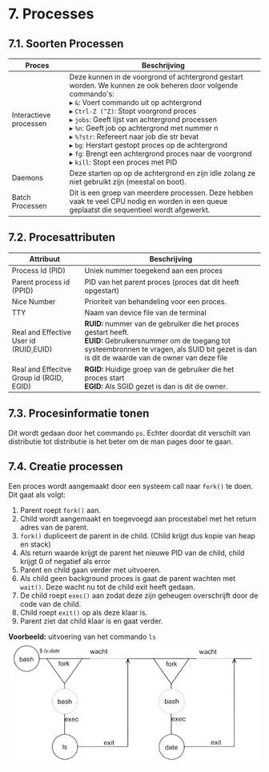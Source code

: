 # 7. Processes
## 7.1. Soorten Processen
|Proces|Beschrijving|
|-|-|
|Interactieve processen|Deze kunnen in de voorgrond of achtergrond gestart worden. We kunnen ze ook beheren door volgende commando's:<br />▸ `&`: Voert commando uit op achtergrond<br />▸ `Ctrl-Z (^Z)`: Stopt voorgrond proces<br />▸ `jobs`: Geeft lijst van achtergrond processen<br />▸ `%n`: Geeft job op achtergrond met nummer n<br />▸ `%?str`: Refereert naar job die str bevat<br />▸ `bg`: Herstart gestopt proces op de achtergrond<br />▸ `fg`: Brengt een achtergrond proces naar de voorgrond<br />▸ `kill`: Stopt een proces met PID<br />|
|Daemons|Deze starten op op de achtergrond en zijn idle zolang ze niet gebruikt zijn (meestal on boot).|
|Batch Processen|Dit is een groep van meerdere processen. Deze hebben vaak te veel CPU nodig en worden in een queue geplaatst die sequentieel wordt afgewerkt.|

## 7.2. Procesattributen
|Attribuut|Beschrijving|
|-|-|
|Process Id (PID)|Uniek nummer toegekend aan een proces|
|Parent process id (PPID)|PID van het parent proces (proces dat dit heeft opgestart)|
|Nice Number|Prioriteit van behandeling voor een proces.|
|TTY|Naam van device file van de terminal|
|Real and Effective User id (RUID,EUID)|**RUID:** nummer van de gebruiker die het proces gestart heeft.<br />**EUID:** Gebruikersnummer om de toegang tot systeembronnen te vragen, als SUID bit gezet is dan is dit de waarde van de owner van deze file|
|Real and Effecitve Group id (RGID, EGID)|**RGID:** Huidige groep van de gebruiker die het proces start</br >**EGID:** Als SGID gezet is dan is dit de owner.

## 7.3. Procesinformatie tonen
Dit wordt gedaan door het commando `ps`. Echter doordat dit verschilt van distributie tot distributie is het beter om de man pages door te gaan.

## 7.4. Creatie processen
Een proces wordt aangemaakt door een systeem call naar `fork()` te doen. Dit gaat als volgt:

1. Parent roept `fork()` aan.
2. Child wordt aangemaakt en toegevoegd aan procestabel met het return adres van de parent.
3. `fork()` dupliceert de parent in de child. (Child krijgt dus kopie van heap en stack)
4. Als return waarde krijgt de parent het nieuwe PID van de child, child krijgt 0 of negatief als error
5. Parent en child gaan verder met uitvoeren.
6. Als child geen background proces is gaat de parent wachten met `wait()`. Deze wacht nu tot de child exit heeft gedaan.
7. De child roept `exec()` aan zodat deze zijn geheugen overschrijft door de code van de child.
8. Child roept `exit()` op als deze klaar is.
9. Parent ziet dat child klaar is en gaat verder.

**Voorbeeld:** uitvoering van het commando `ls`
![1.jpg](1.jpg)